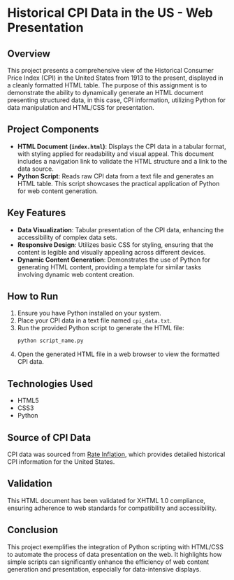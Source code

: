 # Historical CPI Data in the US - Web Presentation

## Overview

This project presents a comprehensive view of the Historical Consumer Price Index (CPI) in the United States from 1913 to the present, displayed in a cleanly formatted HTML table. The purpose of this assignment is to demonstrate the ability to dynamically generate an HTML document presenting structured data, in this case, CPI information, utilizing Python for data manipulation and HTML/CSS for presentation.

## Project Components

- **HTML Document (`index.html`)**: Displays the CPI data in a tabular format, with styling applied for readability and visual appeal. This document includes a navigation link to validate the HTML structure and a link to the data source.
- **Python Script**: Reads raw CPI data from a text file and generates an HTML table. This script showcases the practical application of Python for web content generation.

## Key Features

- **Data Visualization**: Tabular presentation of the CPI data, enhancing the accessibility of complex data sets.
- **Responsive Design**: Utilizes basic CSS for styling, ensuring that the content is legible and visually appealing across different devices.
- **Dynamic Content Generation**: Demonstrates the use of Python for generating HTML content, providing a template for similar tasks involving dynamic web content creation.

## How to Run

1. Ensure you have Python installed on your system.
2. Place your CPI data in a text file named `cpi_data.txt`.
3. Run the provided Python script to generate the HTML file:
    ```bash
    python script_name.py
    ```
4. Open the generated HTML file in a web browser to view the formatted CPI data.

## Technologies Used

- HTML5
- CSS3
- Python

## Source of CPI Data

CPI data was sourced from [Rate Inflation](https://www.rateinflation.com/consumer-price-index/usa-historical-cpi/), which provides detailed historical CPI information for the United States.

## Validation

This HTML document has been validated for XHTML 1.0 compliance, ensuring adherence to web standards for compatibility and accessibility.

## Conclusion

This project exemplifies the integration of Python scripting with HTML/CSS to automate the process of data presentation on the web. It highlights how simple scripts can significantly enhance the efficiency of web content generation and presentation, especially for data-intensive displays.

